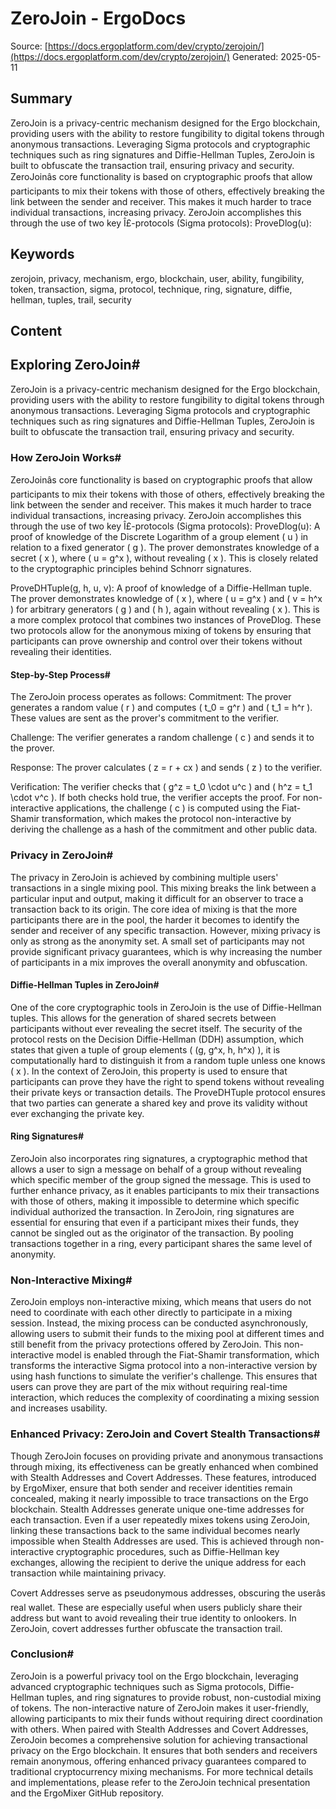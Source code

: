 # ZeroJoin - ErgoDocs
Source: [https://docs.ergoplatform.com/dev/crypto/zerojoin/](https://docs.ergoplatform.com/dev/crypto/zerojoin/)
Generated: 2025-05-11

## Summary
ZeroJoin is a privacy-centric mechanism designed for the Ergo blockchain, providing users with the ability to restore fungibility to digital tokens through anonymous transactions. Leveraging Sigma protocols and cryptographic techniques such as ring signatures and Diffie-Hellman Tuples, ZeroJoin is built to obfuscate the transaction trail, ensuring privacy and security. ZeroJoinâs core functionality is based on cryptographic proofs that allow participants to mix their tokens with those of others, effectively breaking the link between the sender and receiver. This makes it much harder to trace individual transactions, increasing privacy. ZeroJoin accomplishes this through the use of two key Î£-protocols (Sigma protocols): ProveDlog(u):

## Keywords
zerojoin, privacy, mechanism, ergo, blockchain, user, ability, fungibility, token, transaction, sigma, protocol, technique, ring, signature, diffie, hellman, tuples, trail, security

## Content
## Exploring ZeroJoin#
ZeroJoin is a privacy-centric mechanism designed for the Ergo blockchain, providing users with the ability to restore fungibility to digital tokens through anonymous transactions. Leveraging Sigma protocols and cryptographic techniques such as ring signatures and Diffie-Hellman Tuples, ZeroJoin is built to obfuscate the transaction trail, ensuring privacy and security.

### How ZeroJoin Works#
ZeroJoinâs core functionality is based on cryptographic proofs that allow participants to mix their tokens with those of others, effectively breaking the link between the sender and receiver. This makes it much harder to trace individual transactions, increasing privacy. ZeroJoin accomplishes this through the use of two key Î£-protocols (Sigma protocols):
ProveDlog(u): A proof of knowledge of the Discrete Logarithm of a group element \( u \) in relation to a fixed generator \( g \). The prover demonstrates knowledge of a secret \( x \), where \( u = g^x \), without revealing \( x \). This is closely related to the cryptographic principles behind Schnorr signatures.


ProveDHTuple(g, h, u, v): A proof of knowledge of a Diffie-Hellman tuple. The prover demonstrates knowledge of \( x \), where \( u = g^x \) and \( v = h^x \) for arbitrary generators \( g \) and \( h \), again without revealing \( x \). This is a more complex protocol that combines two instances of ProveDlog.
These two protocols allow for the anonymous mixing of tokens by ensuring that participants can prove ownership and control over their tokens without revealing their identities.

#### Step-by-Step Process#
The ZeroJoin process operates as follows:
Commitment: The prover generates a random value \( r \) and computes \( t_0 = g^r \) and \( t_1 = h^r \). These values are sent as the prover's commitment to the verifier.


Challenge: The verifier generates a random challenge \( c \) and sends it to the prover.


Response: The prover calculates \( z = r + cx \) and sends \( z \) to the verifier.


Verification: The verifier checks that \( g^z = t_0 \cdot u^c \) and \( h^z = t_1 \cdot v^c \). If both checks hold true, the verifier accepts the proof.
For non-interactive applications, the challenge \( c \) is computed using the Fiat-Shamir transformation, which makes the protocol non-interactive by deriving the challenge as a hash of the commitment and other public data.

### Privacy in ZeroJoin#
The privacy in ZeroJoin is achieved by combining multiple users' transactions in a single mixing pool. This mixing breaks the link between a particular input and output, making it difficult for an observer to trace a transaction back to its origin. The core idea of mixing is that the more participants there are in the pool, the harder it becomes to identify the sender and receiver of any specific transaction.
However, mixing privacy is only as strong as the anonymity set. A small set of participants may not provide significant privacy guarantees, which is why increasing the number of participants in a mix improves the overall anonymity and obfuscation.

#### Diffie-Hellman Tuples in ZeroJoin#
One of the core cryptographic tools in ZeroJoin is the use of Diffie-Hellman tuples. This allows for the generation of shared secrets between participants without ever revealing the secret itself. The security of the protocol rests on the Decision Diffie-Hellman (DDH) assumption, which states that given a tuple of group elements \( (g, g^x, h, h^x) \), it is computationally hard to distinguish it from a random tuple unless one knows \( x \).
In the context of ZeroJoin, this property is used to ensure that participants can prove they have the right to spend tokens without revealing their private keys or transaction details. The ProveDHTuple protocol ensures that two parties can generate a shared key and prove its validity without ever exchanging the private key.

#### Ring Signatures#
ZeroJoin also incorporates ring signatures, a cryptographic method that allows a user to sign a message on behalf of a group without revealing which specific member of the group signed the message. This is used to further enhance privacy, as it enables participants to mix their transactions with those of others, making it impossible to determine which specific individual authorized the transaction.
In ZeroJoin, ring signatures are essential for ensuring that even if a participant mixes their funds, they cannot be singled out as the originator of the transaction. By pooling transactions together in a ring, every participant shares the same level of anonymity.

### Non-Interactive Mixing#
ZeroJoin employs non-interactive mixing, which means that users do not need to coordinate with each other directly to participate in a mixing session. Instead, the mixing process can be conducted asynchronously, allowing users to submit their funds to the mixing pool at different times and still benefit from the privacy protections offered by ZeroJoin.
This non-interactive model is enabled through the Fiat-Shamir transformation, which transforms the interactive Sigma protocol into a non-interactive version by using hash functions to simulate the verifier's challenge. This ensures that users can prove they are part of the mix without requiring real-time interaction, which reduces the complexity of coordinating a mixing session and increases usability.

### Enhanced Privacy: ZeroJoin and Covert Stealth Transactions#
Though ZeroJoin focuses on providing private and anonymous transactions through mixing, its effectiveness can be greatly enhanced when combined with Stealth Addresses and Covert Addresses. These features, introduced by ErgoMixer, ensure that both sender and receiver identities remain concealed, making it nearly impossible to trace transactions on the Ergo blockchain.
Stealth Addresses generate unique one-time addresses for each transaction. Even if a user repeatedly mixes tokens using ZeroJoin, linking these transactions back to the same individual becomes nearly impossible when Stealth Addresses are used. This is achieved through non-interactive cryptographic procedures, such as Diffie-Hellman key exchanges, allowing the recipient to derive the unique address for each transaction while maintaining privacy.


Covert Addresses serve as pseudonymous addresses, obscuring the userâs real wallet. These are especially useful when users publicly share their address but want to avoid revealing their true identity to onlookers. In ZeroJoin, covert addresses further obfuscate the transaction trail.

### Conclusion#
ZeroJoin is a powerful privacy tool on the Ergo blockchain, leveraging advanced cryptographic techniques such as Sigma protocols, Diffie-Hellman tuples, and ring signatures to provide robust, non-custodial mixing of tokens. The non-interactive nature of ZeroJoin makes it user-friendly, allowing participants to mix their funds without requiring direct coordination with others.
When paired with Stealth Addresses and Covert Addresses, ZeroJoin becomes a comprehensive solution for achieving transactional privacy on the Ergo blockchain. It ensures that both senders and receivers remain anonymous, offering enhanced privacy guarantees compared to traditional cryptocurrency mixing mechanisms.
For more technical details and implementations, please refer to the ZeroJoin technical presentation and the ErgoMixer GitHub repository.
